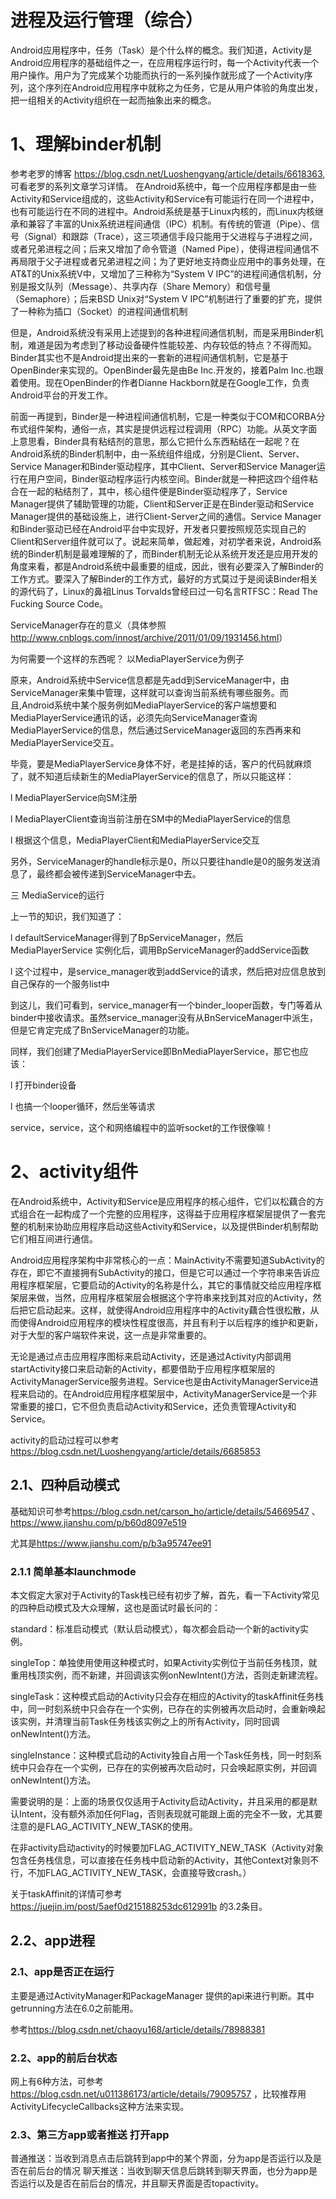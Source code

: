 进程及运行管理（综合）
==============
Android应用程序中，任务（Task）是个什么样的概念。我们知道，Activity是Android应用程序的基础组件之一，在应用程序运行时，每一个Activity代表一个用户操作。用户为了完成某个功能而执行的一系列操作就形成了一个Activity序列，这个序列在Android应用程序中就称之为任务，它是从用户体验的角度出发，把一组相关的Activity组织在一起而抽象出来的概念。

# 1、理解binder机制
参考老罗的博客 <https://blog.csdn.net/Luoshengyang/article/details/6618363>,可看老罗的系列文章学习详情。
 在Android系统中，每一个应用程序都是由一些Activity和Service组成的，这些Activity和Service有可能运行在同一个进程中，也有可能运行在不同的进程中。Android系统是基于Linux内核的，而Linux内核继承和兼容了丰富的Unix系统进程间通信（IPC）机制。有传统的管道（Pipe）、信号（Signal）和跟踪（Trace），这三项通信手段只能用于父进程与子进程之间，或者兄弟进程之间；后来又增加了命令管道（Named Pipe），使得进程间通信不再局限于父子进程或者兄弟进程之间；为了更好地支持商业应用中的事务处理，在AT&T的Unix系统V中，又增加了三种称为“System V IPC”的进程间通信机制，分别是报文队列（Message）、共享内存（Share Memory）和信号量（Semaphore）；后来BSD Unix对“System V IPC”机制进行了重要的扩充，提供了一种称为插口（Socket）的进程间通信机制

  但是，Android系统没有采用上述提到的各种进程间通信机制，而是采用Binder机制，难道是因为考虑到了移动设备硬件性能较差、内存较低的特点？不得而知。Binder其实也不是Android提出来的一套新的进程间通信机制，它是基于OpenBinder来实现的。OpenBinder最先是由Be Inc.开发的，接着Palm Inc.也跟着使用。现在OpenBinder的作者Dianne Hackborn就是在Google工作，负责Android平台的开发工作。

 前面一再提到，Binder是一种进程间通信机制，它是一种类似于COM和CORBA分布式组件架构，通俗一点，其实是提供远程过程调用（RPC）功能。从英文字面上意思看，Binder具有粘结剂的意思，那么它把什么东西粘结在一起呢？在Android系统的Binder机制中，由一系统组件组成，分别是Client、Server、Service Manager和Binder驱动程序，其中Client、Server和Service Manager运行在用户空间，Binder驱动程序运行内核空间。Binder就是一种把这四个组件粘合在一起的粘结剂了，其中，核心组件便是Binder驱动程序了，Service Manager提供了辅助管理的功能，Client和Server正是在Binder驱动和Service Manager提供的基础设施上，进行Client-Server之间的通信。Service Manager和Binder驱动已经在Android平台中实现好，开发者只要按照规范实现自己的Client和Server组件就可以了。说起来简单，做起难，对初学者来说，Android系统的Binder机制是最难理解的了，而Binder机制无论从系统开发还是应用开发的角度来看，都是Android系统中最重要的组成，因此，很有必要深入了解Binder的工作方式。要深入了解Binder的工作方式，最好的方式莫过于是阅读Binder相关的源代码了，Linux的鼻祖Linus Torvalds曾经曰过一句名言RTFSC：Read The Fucking Source Code。

ServiceManager存在的意义（具体参照<http://www.cnblogs.com/innost/archive/2011/01/09/1931456.html>）

为何需要一个这样的东西呢？  以MediaPlayerService为例子

原来，Android系统中Service信息都是先add到ServiceManager中，由ServiceManager来集中管理，这样就可以查询当前系统有哪些服务。而且,Android系统中某个服务例如MediaPlayerService的客户端想要和MediaPlayerService通讯的话，必须先向ServiceManager查询MediaPlayerService的信息，然后通过ServiceManager返回的东西再来和MediaPlayerService交互。

毕竟，要是MediaPlayerService身体不好，老是挂掉的话，客户的代码就麻烦了，就不知道后续新生的MediaPlayerService的信息了，所以只能这样：

l         MediaPlayerService向SM注册

l         MediaPlayerClient查询当前注册在SM中的MediaPlayerService的信息

l         根据这个信息，MediaPlayerClient和MediaPlayerService交互

另外，ServiceManager的handle标示是0，所以只要往handle是0的服务发送消息了，最终都会被传递到ServiceManager中去。

三 MediaService的运行

上一节的知识，我们知道了：

l         defaultServiceManager得到了BpServiceManager，然后MediaPlayerService 实例化后，调用BpServiceManager的addService函数

l         这个过程中，是service_manager收到addService的请求，然后把对应信息放到自己保存的一个服务list中

到这儿，我们可看到，service_manager有一个binder_looper函数，专门等着从binder中接收请求。虽然service_manager没有从BnServiceManager中派生，但是它肯定完成了BnServiceManager的功能。

同样，我们创建了MediaPlayerService即BnMediaPlayerService，那它也应该：

l         打开binder设备

l         也搞一个looper循环，然后坐等请求

service，service，这个和网络编程中的监听socket的工作很像嘛！

# 2、activity组件
 在Android系统中，Activity和Service是应用程序的核心组件，它们以松藕合的方式组合在一起构成了一个完整的应用程序，这得益于应用程序框架层提供了一套完整的机制来协助应用程序启动这些Activity和Service，以及提供Binder机制帮助它们相互间进行通信。
 
 Android应用程序架构中非常核心的一点：MainActivity不需要知道SubActivity的存在，即它不直接拥有SubActivity的接口，但是它可以通过一个字符串来告诉应用程序框架层，它要启动的Activity的名称是什么，其它的事情就交给应用程序框架层来做，当然，应用程序框架层会根据这个字符串来找到其对应的Activity，然后把它启动起来。这样，就使得Android应用程序中的Activity藕合性很松散，从而使得Android应用程序的模块性程度很高，并且有利于以后程序的维护和更新，对于大型的客户端软件来说，这一点是非常重要的。
 
 无论是通过点击应用程序图标来启动Activity，还是通过Activity内部调用startActivity接口来启动新的Activity，都要借助于应用程序框架层的ActivityManagerService服务进程。Service也是由ActivityManagerService进程来启动的。在Android应用程序框架层中，ActivityManagerService是一个非常重要的接口，它不但负责启动Activity和Service，还负责管理Activity和Service。
 
 activity的启动过程可以参考<https://blog.csdn.net/Luoshengyang/article/details/6685853>
 ## 2.1、四种启动模式
 基础知识可参考<https://blog.csdn.net/carson_ho/article/details/54669547> 、<https://www.jianshu.com/p/b60d8097e519>
 
   尤其是<https://www.jianshu.com/p/b3a95747ee91>
   ### 2.1.1 简单基本launchmode
本文假定大家对于Activity的Task栈已经有初步了解，首先，看一下Activity常见的四种启动模式及大众理解，这也是面试时最长问的：

standard：标准启动模式（默认启动模式），每次都会启动一个新的activity实例。

singleTop：单独使用使用这种模式时，如果Activity实例位于当前任务栈顶，就重用栈顶实例，而不新建，并回调该实例onNewIntent()方法，否则走新建流程。

singleTask：这种模式启动的Activity只会存在相应的Activity的taskAffinit任务栈中，同一时刻系统中只会存在一个实例，已存在的实例被再次启动时，会重新唤起该实例，并清理当前Task任务栈该实例之上的所有Activity，同时回调onNewIntent()方法。

singleInstance：这种模式启动的Activity独自占用一个Task任务栈，同一时刻系统中只会存在一个实例，已存在的实例被再次启动时，只会唤起原实例，并回调onNewIntent()方法。

需要说明的是：上面的场景仅仅适用于Activity启动Activity，并且采用的都是默认Intent，没有额外添加任何Flag，否则表现就可能跟上面的完全不一致，尤其要注意的是FLAG_ACTIVITY_NEW_TASK的使用。

在非activity启动activity的时候要加FLAG_ACTIVITY_NEW_TASK（Activity对象包含任务栈信息，可以直接在任务栈中启动新的Activity，其他Context对象则不行，不加FLAG_ACTIVITY_NEW_TASK，会直接导致crash。）

关于taskAffinit的详情可参考<https://juejin.im/post/5aef0d215188253dc612991b> 的3.2条目。

## 2.2、app进程
### 2.1、app是否正在运行
主要是通过ActivityManager和PackageManager 提供的api来进行判断。其中getrunning方法在6.0之前能用。

参考<https://blog.csdn.net/chaoyu168/article/details/78988381>

### 2.2、app的前后台状态

网上有6种方法，可参考 <https://blog.csdn.net/u011386173/article/details/79095757> ，比较推荐用ActivityLifecycleCallbacks这种方法来实现。
 
### 2.3、第三方app或者推送 打开app

 普通推送：当收到消息点击后跳转到app中的某个界面，分为app是否运行以及是否在前后台的情况
 聊天推送：当收到聊天信息后跳转到聊天界面，也分为app是否运行以及是否在前后台的情况，并且聊天界面是否topactivity。


 
